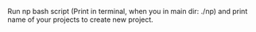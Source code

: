 Run np bash script (Print in terminal, when you in main dir: ./np) and print name of your projects to create new project.
